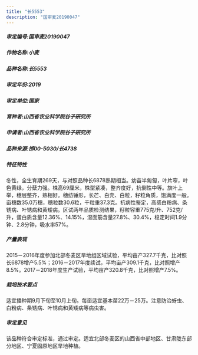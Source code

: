 ```yaml
---
title: "长5553"
description: "国审麦20190047"
---
```

##### 审定编号:国审麦20190047

##### 作物名称:小麦

##### 品种名称:长5553

##### 审定年份:2019

##### 审定单位:国家

##### 育种者:山西省农业科学院谷子研究所

##### 申请者:山西省农业科学院谷子研究所

##### 品种来源:邯00-5030/长4738

##### 特征特性
冬性，全生育期269天，与对照品种长6878熟期相当。幼苗半匍匐，叶片窄，叶色黄绿，分蘖力强。株高69厘米，株型紧凑，整齐度好，抗倒性中等。旗叶上举，穗层整齐，熟相好。穗纺锤形，长芒、白壳、白粒，籽粒角质，饱满度一般。亩穗数35.0万穗，穗粒数30.6粒，千粒重37.3克。抗病性鉴定，高感白粉病、条锈病、叶锈病和黄矮病。区试两年品质检测结果，籽粒容重775克/升、752克/升，蛋白质含量12.36%、14.15%，湿面筋含量27.8%、30.4%，稳定时间1.9分钟、2.8分钟，吸水率57%。

##### 产量表现
2015－2016年度参加北部冬麦区旱地组区域试验，平均亩产327.7千克，比对照长6878增产5.5%；2016－2017年度续试，平均亩产309.1千克，比对照增产8.5%。2017－2018年度生产试验，平均亩产320.8千克，比对照增产7.5%。

##### 栽培技术要点
适宜播种期9月下旬至10月上旬。每亩适宜基本苗22万－25万。注意防治蚜虫、白粉病、条锈病、叶锈病和黄矮病等病虫害。

##### 审定意见
该品种符合审定标准，通过审定。适宜北部冬麦区的山西省中部地区、甘肃陇东部分地区、宁夏固原地区旱地种植。
